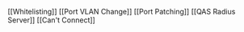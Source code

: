 [[Whitelisting]]
[[Port VLAN Change]]
[[Port Patching]]
[[QAS Radius Server]]
[[Can't Connect]]




























